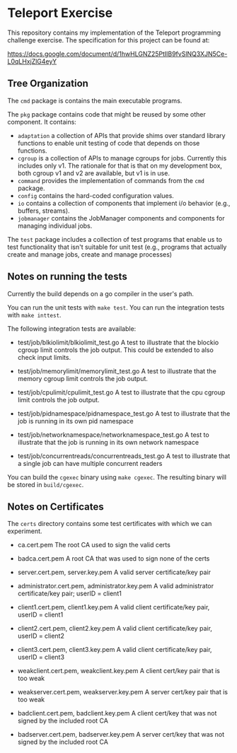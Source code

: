 # Teleport Exercise
This repository contains my implementation of the Teleport programming
challenge exercise.  The specification for this project can be found at:

https://docs.google.com/document/d/1hwHLGNZ25PtIlB9fvSlNQ3XJN5Ce-L0qLHxjZlG4eyY

## Tree Organization

The `cmd` package is contains the main executable programs.

The `pkg` package contains code that might be reused by some other component.
It contains:
* `adaptation` a collection of APIs that provide shims over standard library
  functions to enable unit testing of code that depends on those functions.
* `cgroup` is a collection of APIs to manage cgroups for jobs.  Currently
  this includes only v1.  The rationale for that is that on my development
  box, both cgroup v1 and v2 are available, but v1 is in use.
* `command` provides the implementation of commands from the `cmd` package.
* `config` contains the hard-coded configuration values.
* `io` contains a collection of components that implement i/o behavior
   (e.g., buffers, streams).
* `jobmanager` contains the JobManager components and components for
  managing individual jobs.

The `test` package includes a collection of test programs that enable us to
test functionality that isn't suitable for unit test (e.g., programs that
actually create and manage jobs, create and manage processes)

## Notes on running the tests

Currently the build depends on a go compiler in the user's path.

You can run the unit tests with `make test`.  You can run the integration
tests with `make inttest`.

The following integration tests are available:
* test/job/blkiolimit/blkiolimit\_test.go
  A test to illustrate that the blockio cgroup limit controls the job output.
  This could be extended to also check input limits.

* test/job/memorylimit/memorylimit\_test.go
  A test to illustrate that the memory cgroup limit controls the job output.

* test/job/cpulimit/cpulimit\_test.go
  A test to illustrate that the cpu cgroup limit controls the job output.

* test/job/pidnamespace/pidnamespace\_test.go
  A test to illustrate that the job is running in its own pid namespace

* test/job/networknamespace/networknamespace\_test.go
  A test to illustrate that the job is running in its own network namespace

* test/job/concurrentreads/concurrentreads\_test.go
  A test to illustrate that a single job can have multiple concurrent readers

You can build the `cgexec` binary using `make cgexec`.  The resulting binary
will be stored in `build/cgexec`.


## Notes on Certificates
The `certs` directory contains some test certificates with which we can
experiment.

* ca.cert.pem 
  The root CA used to sign the valid certs

* badca.cert.pem 
  A root CA that was used to sign none of the certs

* server.cert.pem, server.key.pem 
  A valid server certificate/key pair

* administrator.cert.pem, administrator.key.pem 
  A valid administrator certificate/key pair; userID = client1

* client1.cert.pem, client1.key.pem 
  A valid client certificate/key pair, userID = client1

* client2.cert.pem, client2.key.pem 
  A valid client certificate/key pair, userID = client2

* client3.cert.pem, client3.key.pem 
  A valid client certificate/key pair, userID = client3

* weakclient.cert.pem, weakclient.key.pem 
  A client cert/key pair that is too weak

* weakserver.cert.pem, weakserver.key.pem 
  A server cert/key pair that is too weak

* badclient.cert.pem, badclient.key.pem 
  A client cert/key that was not signed by the included root CA

* badserver.cert.pem, badserver.key.pem 
  A server cert/key that was not signed by the included root CA
